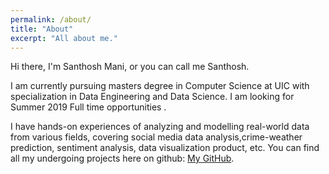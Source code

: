 ```yaml
---
permalink: /about/
title: "About"
excerpt: "All about me."
---
```


Hi there, I'm Santhosh Mani, or you can call me Santhosh.

I am currently pursuing masters degree in Computer Science at UIC with specialization in Data Engineering and Data Science. I am looking for Summer 2019 Full time opportunities .

I have hands-on experiences of analyzing and modelling real-world data from various fields, covering social media data analysis,crime-weather prediction, sentiment analysis, data visualization product, etc. You can find all my undergoing projects here on github: [My GitHub](https://github.com/santhoshmani888).


